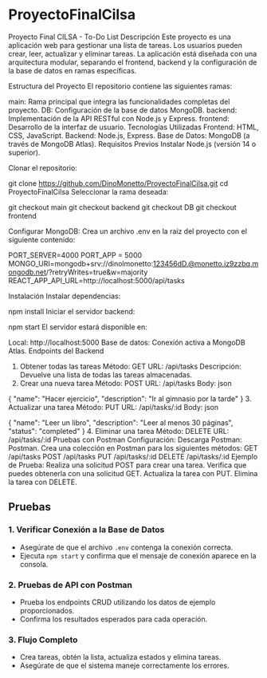 
# ProyectoFinalCilsa

Proyecto Final CILSA - To-Do List
Descripción
Este proyecto es una aplicación web para gestionar una lista de tareas. Los usuarios pueden crear, leer, actualizar y eliminar tareas. La aplicación está diseñada con una arquitectura modular, separando el frontend, backend y la configuración de la base de datos en ramas específicas.

Estructura del Proyecto
El repositorio contiene las siguientes ramas:

main: Rama principal que integra las funcionalidades completas del proyecto.
DB: Configuración de la base de datos MongoDB.
backend: Implementación de la API RESTful con Node.js y Express.
frontend: Desarrollo de la interfaz de usuario.
Tecnologías Utilizadas
Frontend: HTML, CSS, JavaScript.
Backend: Node.js, Express.
Base de Datos: MongoDB (a través de MongoDB Atlas).
Requisitos Previos
Instalar Node.js (versión 14 o superior).

Clonar el repositorio:


git clone https://github.com/DinoMonetto/ProyectoFinalCilsa.git
cd ProyectoFinalCilsa
Seleccionar la rama deseada:

git checkout main
git checkout backend
git checkout DB
git checkout frontend

Configurar MongoDB: Crea un archivo .env en la raíz del proyecto con el siguiente contenido:

PORT_SERVER=4000
PORT_APP = 5000
MONGO_URI=mongodb+srv://dinolmonetto:123456dD.@monetto.iz9zzbq.mongodb.net/?retryWrites=true&w=majority
REACT_APP_API_URL=http://localhost:5000/api/tasks


Instalación
Instalar dependencias:


npm install
Iniciar el servidor backend:


npm start
El servidor estará disponible en:

Local: http://localhost:5000
Base de datos: Conexión activa a MongoDB Atlas.
Endpoints del Backend
1. Obtener todas las tareas
Método: GET
URL: /api/tasks
Descripción: Devuelve una lista de todas las tareas almacenadas.
2. Crear una nueva tarea
Método: POST
URL: /api/tasks
Body:
json

{
  "name": "Hacer ejercicio",
  "description": "Ir al gimnasio por la tarde"
}
3. Actualizar una tarea
Método: PUT
URL: /api/tasks/:id
Body:
json

{
  "name": "Leer un libro",
  "description": "Leer al menos 30 páginas",
  "status": "completed"
}
4. Eliminar una tarea
Método: DELETE
URL: /api/tasks/:id
Pruebas con Postman
Configuración:
Descarga Postman: Postman.
Crea una colección en Postman para los siguientes métodos:
GET /api/tasks
POST /api/tasks
PUT /api/tasks/:id
DELETE /api/tasks/:id
Ejemplo de Prueba:
Realiza una solicitud POST para crear una tarea.
Verifica que puedes obtenerla con una solicitud GET.
Actualiza la tarea con PUT.
Elimina la tarea con DELETE.




## Pruebas

### 1. Verificar Conexión a la Base de Datos
- Asegúrate de que el archivo `.env` contenga la conexión correcta.
- Ejecuta `npm start` y confirma que el mensaje de conexión aparece en la consola.

### 2. Pruebas de API con Postman
- Prueba los endpoints CRUD utilizando los datos de ejemplo proporcionados.
- Confirma los resultados esperados para cada operación.

### 3. Flujo Completo
- Crea tareas, obtén la lista, actualiza estados y elimina tareas.
- Asegúrate de que el sistema maneje correctamente los errores.


